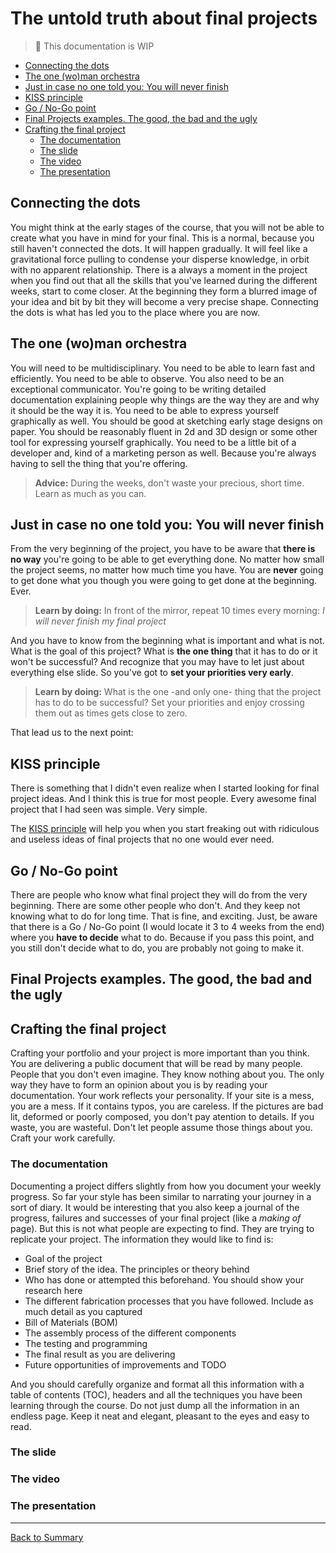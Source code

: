 # The untold truth about final projects

> :construction: This documentation is WIP

* [Connecting the dots](#connecting-the-dots)
* [The one (wo)man orchestra](#the-one-woman-orchestra)
* [Just in case no one told you: You will never finish](#just-in-case-no-one-told-you-you-will-never-finish)
* [KISS principle](#kiss-principle)
* [Go / No-Go point](#go--no-go-point)
* [Final Projects examples. The good, the bad and the ugly](#final-projects-examples-the-good-the-bad-and-the-ugly)
* [Crafting the final project](#crafting-the-final-project)
  * [The documentation](#the-documentation)
  * [The slide](#the-slide)
  * [The video](#the-video)
  * [The presentation](#the-presentation)

## Connecting the dots

You might think at the early stages of the course, that you will not be able to create what you have in mind for your final. This is a normal, because you still haven't connected the dots. It will happen gradually. It will feel like a gravitational force pulling to condense your disperse knowledge, in orbit with no apparent relationship. There is a always a moment in the project when you find out that all the skills that you've learned during the different weeks, start to come closer. At the beginning they form a blurred image of your idea and bit by bit they will become a very precise shape. Connecting the dots is what has led you to the place where you are now.

## The one (wo)man orchestra

You will need to be multidisciplinary. You need to be able to learn fast and efficiently. You need to be able to observe. You also need to be an exceptional communicator. You're going to be writing detailed documentation explaining people why things are the way they are and why it should be the way it is. You need to be able to express yourself graphically as well. You should be good at sketching early stage designs on paper. You should be reasonably fluent in 2d and 3D design or some other tool for expressing yourself graphically. You need to be a little bit of a developer and, kind of a marketing person as well. Because you're always having to sell the thing that you're offering. 

> **Advice:** During the weeks, don't waste your precious, short time. Learn as much as you can.

## Just in case no one told you: You will never finish

From the very beginning of the project, you have to be aware that **there is no way** you're going to be able to get everything done. No matter how small the project seems, no matter how much time you have. You are **never** going to get done what you though you were going to get done at the beginning. Ever.

> **Learn by doing:** In front of the mirror, repeat 10 times every morning: *I will never finish my final project*

And you have to know from the beginning what is important and what is not. What is the goal of this project? What is **the one thing** that it has to do or it won't be successful? And recognize that you may have to let just about everything else slide. So you've got to **set your priorities very early**.

> **Learn by doing:** What is the one -and only one- thing that the project has to do to be successful? Set your priorities and enjoy crossing them out as times gets close to zero.

That lead us to the next point:

## KISS principle

There is something that I didn't even realize when I started looking for final project ideas. And I think this is true for most people. Every awesome final project that I had seen was simple. Very simple.

The [KISS principle](https://en.wikipedia.org/wiki/KISS_principle) will help you when you start freaking out with ridiculous and useless ideas of final projects that no one would ever need.

## Go / No-Go point

There are people who know what final project they will do from the very beginning. There are some other people who don't. And they keep not knowing what to do for long time. That is fine, and exciting. Just, be aware that there is a Go / No-Go point (I would locate it 3 to 4 weeks from the end) where you **have to decide** what to do. Because if you pass this point, and you still don't decide what to do, you are probably not going to make it.

## Final Projects examples. The good, the bad and the ugly

## Crafting the final project

Crafting your portfolio and your project is more important than you think. You are delivering a public document that will be read by many people. People that you don't even imagine. They know nothing about you. The only way they have to form an opinion about you is by reading your documentation. Your work reflects your personality. If your site is a mess, you are a mess. If it contains typos, you are careless. If the pictures are bad lit, deformed or poorly composed, you don't pay atention to details. If you waste, you are wasteful. Don't let people assume those things about you. Craft your work carefully.

### The documentation

Documenting a project differs slightly from how you document your weekly progress. So far your style has been similar to narrating your journey in a sort of diary. It would be interesting that you also keep a journal of the progress, failures and successes of your final project (like a *making of* page). But this is not what people are expecting to find. They are trying to replicate your project. The information they would like to find is:

* Goal of the project
* Brief story of the idea. The principles or theory behind
* Who has done or attempted this beforehand. You should show your research here
* The different fabrication processes that you have followed. Include as much detail as you captured
* Bill of Materials (BOM)
* The assembly process of the different components
* The testing and programming
* The final result as you are delivering
* Future opportunities of improvements and TODO

And you should carefully organize and format all this information with a table of contents (TOC), headers and all the techniques you have been learning through the course. Do not just dump all the information in an endless page. Keep it neat and elegant, pleasant to the eyes and easy to read.

### The slide

### The video

### The presentation

---
[Back to Summary](../summary.md)
